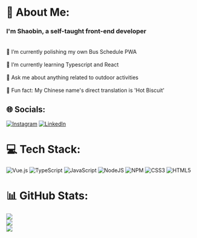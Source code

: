 # 💫 About Me:
### I'm Shaobin, a self-taught front-end developer<br><br>
🔭 I’m currently polishing my own Bus Schedule PWA<br><br>🌱 I’m currently learning Typescript and React<br><br>💬 Ask me about anything related to outdoor activities<br><br>🍪 Fun fact: My Chinese name's direct translation is 'Hot Biscuit'


## 🌐 Socials:
[![Instagram](https://img.shields.io/badge/Instagram-%23E4405F.svg?logo=Instagram&logoColor=white)](https://instagram.com/sh3lby_007) [![LinkedIn](https://img.shields.io/badge/LinkedIn-%230077B5.svg?logo=linkedin&logoColor=white)](https://linkedin.com/in/shelby007) 

# 💻 Tech Stack:
![Vue.js](https://img.shields.io/badge/vuejs-%2335495e.svg?style=for-the-badge&logo=vuedotjs&logoColor=%234FC08D) ![TypeScript](https://img.shields.io/badge/typescript-%23007ACC.svg?style=for-the-badge&logo=typescript&logoColor=white) ![JavaScript](https://img.shields.io/badge/javascript-%23323330.svg?style=for-the-badge&logo=javascript&logoColor=%23F7DF1E) ![NodeJS](https://img.shields.io/badge/node.js-6DA55F?style=for-the-badge&logo=node.js&logoColor=white) ![NPM](https://img.shields.io/badge/NPM-%23000000.svg?style=for-the-badge&logo=npm&logoColor=white) ![CSS3](https://img.shields.io/badge/css3-%231572B6.svg?style=for-the-badge&logo=css3&logoColor=white) ![HTML5](https://img.shields.io/badge/html5-%23E34F26.svg?style=for-the-badge&logo=html5&logoColor=white)
# 📊 GitHub Stats:
![](https://github-readme-stats.vercel.app/api?username=Sh3lby007&theme=vue-dark&hide_border=false&include_all_commits=false&count_private=false)<br/>
![](https://github-readme-streak-stats.herokuapp.com/?user=Sh3lby007&theme=vue-dark&hide_border=false)<br/>
![](https://github-readme-stats.vercel.app/api/top-langs/?username=Sh3lby007&theme=vue-dark&hide_border=false&include_all_commits=false&count_private=false&layout=compact)

<!-- Proudly created with GPRM ( https://gprm.itsvg.in ) -->
